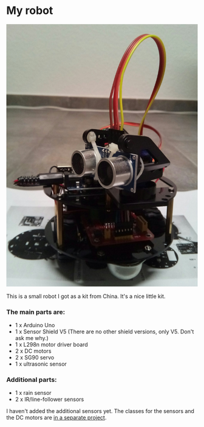 # My robot

![robot photo](./robot.jpg)

This is a small robot I got as a kit from China. It's a nice little kit.

### The main parts are:

* 1 x Arduino Uno
* 1 x Sensor Shield V5 (There are no other shield versions, only V5. Don't ask me why.)
* 1 x L298n motor driver board 
* 2 x DC motors
* 2 x SG90 servo
* 1 x ultrasonic sensor

### Additional parts:

* 1 x rain sensor
* 2 x IR/line-follower sensors

I haven't added the additional sensors yet.
The classes for the sensors and the DC motors are [in a separate project](https://github.com/texjoachim/my_arduino_libraries).

